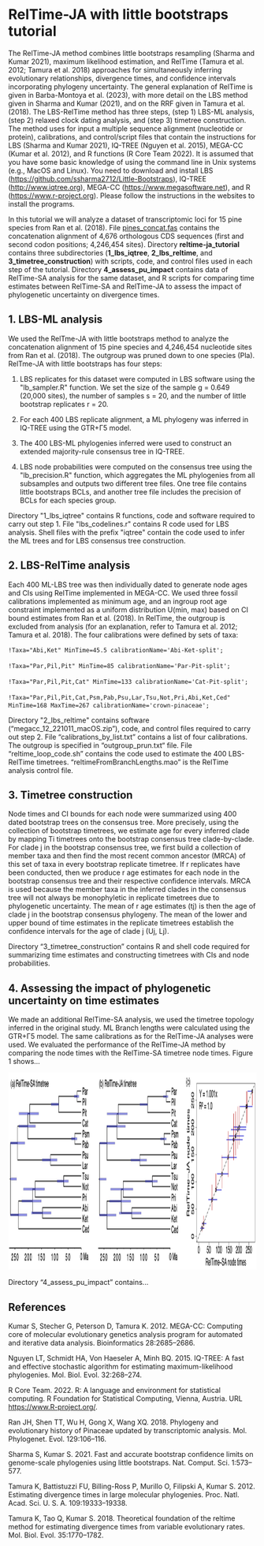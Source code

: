 # RelTime-JA with little bootstraps tutorial

The RelTime-JA method combines little bootstraps resampling (Sharma and Kumar 2021), maximum likelihood estimation, and RelTime (Tamura et al. 2012; Tamura et al. 2018) approaches for simultaneously inferring evolutionary relationships, divergence times, and confidence intervals incorporating phylogeny uncertainty. The general explanation of RelTime is given in Barba-Montoya et al. (2023), with more detail on  the LBS method given in Sharma and Kumar (2021), and on the RRF given in Tamura et al. (2018). The LBS-RelTime method has three steps, (step 1) LBS-ML analysis, (step 2) relaxed clock dating analysis, and (step 3) timetree construction. The method uses for input a multiple sequence alignment (nucleotide or protein), calibrations, and control/script files that contain the instructions for LBS (Sharma and Kumar 2021), IQ-TREE (Nguyen et al. 2015), MEGA-CC (Kumar et al. 2012), and R functions (R Core Team 2022). It is assumed that you have some basic knowledge of using the command line in Unix systems (e.g., MacOS and Linux). You need to download and install LBS (https://github.com/ssharma2712/Little-Bootstraps), IQ-TREE (http://www.iqtree.org), MEGA-CC (https://www.megasoftware.net), and R (https://www.r-project.org). Please follow the instructions in the websites to install the programs.

In this tutorial we will analyze a dataset of transcriptomic loci for 15 pine species from Ran et al. (2018). File <a href="https://github.com/josebarbamontoya/pu_dating/blob/main/data/empirical_data/pines_concat.fas">pines_concat.fas</a> contains the concatenation alignment of 4,676 orthologous CDS sequences (first and second codon positions; 4,246,454 sites). Directory **reltime-ja_tutorial** contains three subdirectories (**1_lbs_iqtree**, **2_lbs_reltime**, and **3_timetree_construction**) with scripts, code, and control files used in each step of the tutorial. Directory **4_assess_pu_impact** contains data of RelTime-SA analysis for the same dataset, and R scripts for comparing time estimates between RelTime-SA and RelTime-JA to assess the impact of phylogenetic uncertainty on divergence times.

## 1. LBS-ML analysis

We used the RelTme-JA with little bootstraps method to analyze the concatenation alignment of 15 pine species and 4,246,454 nucleotide sites from Ran et al. (2018). The outgroup was pruned down to one species (Pla). RelTme-JA with little bootstraps has four steps:

   1.   LBS replicates for this dataset were computed in LBS software using the "lb_sampler.R" function. We set the size of the sample g = 0.649 (20,000 sites), the number of samples s = 20, and the number of  little bootstrap replicates r = 20.

   2.   For each 400 LBS replicate alignment, a ML phylogeny was inferred in IQ-TREE using the GTR+Γ5 model.

   3.   The 400 LBS-ML phylogenies inferred were used to construct an extended majority-rule consensus tree in IQ-TREE.

   4.   LBS node probabilities were computed on the consensus tree using the "lb_precision.R" function, which aggregates the ML phylogenies from all subsamples and outputs two different tree files. One tree file contains little bootstraps BCLs, and another tree file includes the precision of BCLs for each species group.

Directory "1_lbs_iqtree" contains R functions, code and software required to carry out step 1. File "lbs_codelines.r" contains R code used for LBS analysis. Shell files with the prefix "iqtree" contain the code used to infer the ML trees and for LBS consensus tree construction.

## 2. LBS-RelTime analysis

Each 400 ML-LBS tree was then individually dated to generate node ages and CIs using RelTime implemented in MEGA-CC. We used three fossil calibrations implemented as minimum age, and an ingroup root age constraint implemented as a uniform distribution U(min, max) based on CI bound estimates from Ran et al. (2018). In RelTime, the outgroup is excluded from analysis (for an explanation, refer to Tamura et al. 2012; Tamura et al. 2018). The four calibrations were defined by sets of taxa:

```
!Taxa="Abi,Ket" MinTime=45.5 calibrationName='Abi-Ket-split';

!Taxa="Par,Pil,Pit" MinTime=85 calibrationName='Par-Pit-split';

!Taxa="Par,Pil,Pit,Cat" MinTime=133 calibrationName='Cat-Pit-split';

!Taxa="Par,Pil,Pit,Cat,Psm,Pab,Psu,Lar,Tsu,Not,Pri,Abi,Ket,Ced" MinTime=168 MaxTime=267 calibrationName='crown-pinaceae';
```

Directory "2_lbs_reltime" contains software (“megacc_12_221011_macOS.zip”), code, and control files required to carry out step 2. File “calibrations_by_list.txt” contains a list of four calibrations. The outgroup is specified in “outgroup_prun.txt“ file. File “reltime_loop_code.sh” contains the code used to estimate the 400 LBS-RelTime timetrees. “reltimeFromBranchLengths.mao” is the RelTime analysis control file.

## 3. Timetree construction

Node times and CI bounds for each node were summarized using 400 dated bootstrap trees on the consensus tree. More precisely, using the collection of bootstrap timetrees, we estimate age for every inferred clade by mapping Ti timetrees onto the bootstrap consensus tree clade-by-clade. For clade j in the bootstrap consensus tree, we first build a collection of member taxa and then find the most recent common ancestor (MRCA) of this set of taxa in every bootstrap replicate timetree. If r replicates have been conducted, then we produce r age estimates for each node in the bootstrap consensus tree and their respective confidence intervals. MRCA is used because the member taxa in the inferred clades in the consensus tree will not always be monophyletic in replicate timetrees due to phylogenetic uncertainty. The mean of r age estimates (tj) is then the age of clade j in the bootstrap consensus phylogeny. The mean of the lower and upper bound of time estimates in the replicate timetrees establish the confidence intervals for the age of clade j (Uj, Lj). 

Directory “3_timetree_construction” contains R and shell code required for summarizing time estimates and constructing timetrees with CIs and node probabilities.

## 4. Assessing the impact of phylogenetic uncertainty on time estimates

We made an additional RelTime-SA analysis, we used the timetree topology inferred in the original study. ML Branch lengths were calculated using the GTR+Γ5 model. The same calibrations as for the RelTime-JA analyses were used. We evaluated the performance of the RelTime-JA method by comparing the node times with the RelTime-SA timetree node times. Figure 1 shows...

<p align="center">
  <img width="800" height="400" src="fig1.png">
</p>

Directory “4_assess_pu_impact” contains...

## References

Kumar S, Stecher G, Peterson D, Tamura K. 2012. MEGA-CC: Computing core of molecular evolutionary genetics analysis program for automated and iterative data analysis. Bioinformatics 28:2685–2686.

Nguyen LT, Schmidt HA, Von Haeseler A, Minh BQ. 2015. IQ-TREE: A fast and effective stochastic algorithm for estimating maximum-likelihood phylogenies. Mol. Biol. Evol. 32:268–274.

R Core Team. 2022. R: A language and environment for statistical computing. R Foundation for Statistical Computing, Vienna, Austria. URL https://www.R-project.org/.

Ran JH, Shen TT, Wu H, Gong X, Wang XQ. 2018. Phylogeny and evolutionary history of Pinaceae updated by transcriptomic analysis. Mol. Phylogenet. Evol. 129:106–116.

Sharma S, Kumar S. 2021. Fast and accurate bootstrap confidence limits on genome-scale phylogenies using little bootstraps. Nat. Comput. Sci. 1:573–577.

Tamura K, Battistuzzi FU, Billing-Ross P, Murillo O, Filipski A, Kumar S. 2012. Estimating divergence times in large molecular phylogenies. Proc. Natl. Acad. Sci. U. S. A. 109:19333–19338.

Tamura K, Tao Q, Kumar S. 2018. Theoretical foundation of the reltime method for estimating divergence times from variable evolutionary rates. Mol. Biol. Evol. 35:1770–1782.
